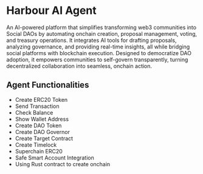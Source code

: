 # Harbour AI Agent

An AI-powered platform that simplifies transforming web3 communities into Social DAOs by automating onchain creation, proposal management, voting, and treasury operations. It integrates AI tools for drafting proposals, analyzing governance, and providing real-time insights, all while bridging social platforms with blockchain execution. Designed to democratize DAO adoption, it empowers communities to self-govern transparently, turning decentralized collaboration into seamless, onchain action.

## Agent Functionalities

- Create ERC20 Token
- Send Transaction
- Check Balance
- Show Wallet Address
- Create DAO Token
- Create DAO Governor
- Create Target Contract
- Create Timelock 
- Superchain ERC20
- Safe Smart Account Integration
- Using Rust contract to create onchain


